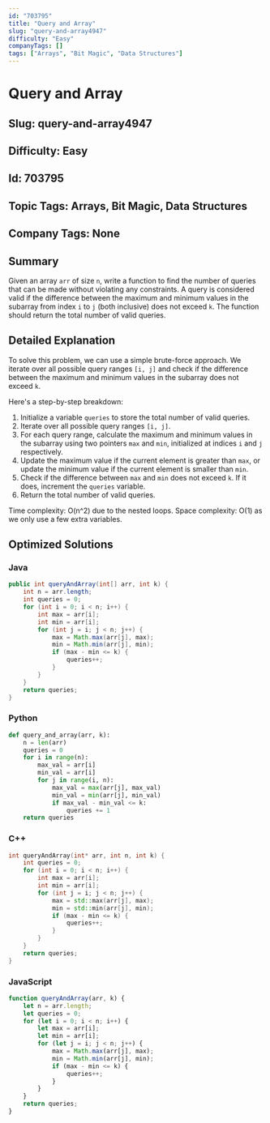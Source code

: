```yaml
---
id: "703795"
title: "Query and Array"
slug: "query-and-array4947"
difficulty: "Easy"
companyTags: []
tags: ["Arrays", "Bit Magic", "Data Structures"]
---
```


# Query and Array
## Slug: query-and-array4947
## Difficulty: Easy
## Id: 703795
## Topic Tags: Arrays, Bit Magic, Data Structures
## Company Tags: None

## Summary
Given an array `arr` of size `n`, write a function to find the number of queries that can be made without violating any constraints. A query is considered valid if the difference between the maximum and minimum values in the subarray from index `i` to `j` (both inclusive) does not exceed `k`. The function should return the total number of valid queries.

## Detailed Explanation
To solve this problem, we can use a simple brute-force approach. We iterate over all possible query ranges `[i, j]` and check if the difference between the maximum and minimum values in the subarray does not exceed `k`.

Here's a step-by-step breakdown:

1. Initialize a variable `queries` to store the total number of valid queries.
2. Iterate over all possible query ranges `[i, j]`.
3. For each query range, calculate the maximum and minimum values in the subarray using two pointers `max` and `min`, initialized at indices `i` and `j` respectively.
4. Update the maximum value if the current element is greater than `max`, or update the minimum value if the current element is smaller than `min`.
5. Check if the difference between `max` and `min` does not exceed `k`. If it does, increment the `queries` variable.
6. Return the total number of valid queries.

Time complexity: O(n^2) due to the nested loops.
Space complexity: O(1) as we only use a few extra variables.

## Optimized Solutions

### Java
```java
public int queryAndArray(int[] arr, int k) {
    int n = arr.length;
    int queries = 0;
    for (int i = 0; i < n; i++) {
        int max = arr[i];
        int min = arr[i];
        for (int j = i; j < n; j++) {
            max = Math.max(arr[j], max);
            min = Math.min(arr[j], min);
            if (max - min <= k) {
                queries++;
            }
        }
    }
    return queries;
}
```

### Python
```python
def query_and_array(arr, k):
    n = len(arr)
    queries = 0
    for i in range(n):
        max_val = arr[i]
        min_val = arr[i]
        for j in range(i, n):
            max_val = max(arr[j], max_val)
            min_val = min(arr[j], min_val)
            if max_val - min_val <= k:
                queries += 1
    return queries
```

### C++
```cpp
int queryAndArray(int* arr, int n, int k) {
    int queries = 0;
    for (int i = 0; i < n; i++) {
        int max = arr[i];
        int min = arr[i];
        for (int j = i; j < n; j++) {
            max = std::max(arr[j], max);
            min = std::min(arr[j], min);
            if (max - min <= k) {
                queries++;
            }
        }
    }
    return queries;
}
```

### JavaScript
```javascript
function queryAndArray(arr, k) {
    let n = arr.length;
    let queries = 0;
    for (let i = 0; i < n; i++) {
        let max = arr[i];
        let min = arr[i];
        for (let j = i; j < n; j++) {
            max = Math.max(arr[j], max);
            min = Math.min(arr[j], min);
            if (max - min <= k) {
                queries++;
            }
        }
    }
    return queries;
}
```